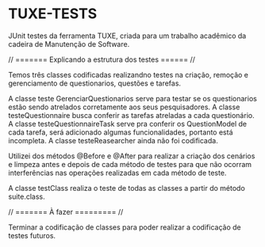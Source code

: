 # TUXE-TESTS
JUnit testes da ferramenta TUXE, criada para um trabalho acadêmico da cadeira de Manutenção de Software.

//  ======= Explicando a estrutura dos testes ======  //

Temos três classes codificadas realizandno testes na criação, remoção e gerenciamento 
de questionarios, questões e tarefas.

A classe teste GerenciarQuestionarios serve para testar se os questionarios estão sendo 
atrelados corretamente aos seus pesquisadores.
A classe testeQuestionnaire busca conferir as tarefas atreladas a cada questionário.
A classe testeQuestionnaireTask serve pra conferir os QuestionModel de cada tarefa,
será adicionado algumas funcionalidades, portanto está incompleta.
A classe testeReasearcher ainda não foi codificada.

Utilizei dos métodos @Before e @After para realizar a criação dos cenários e limpeza 
antes e depois de cada método de testes para que não ocorram interferências nas operações
realizadas em cada método de teste.

A classe testClass realiza o teste de todas as classes a partir do método suite.class.


// ======= À fazer =========  //

Terminar a codificação de classes para poder realizar a codificação de testes futuros.
